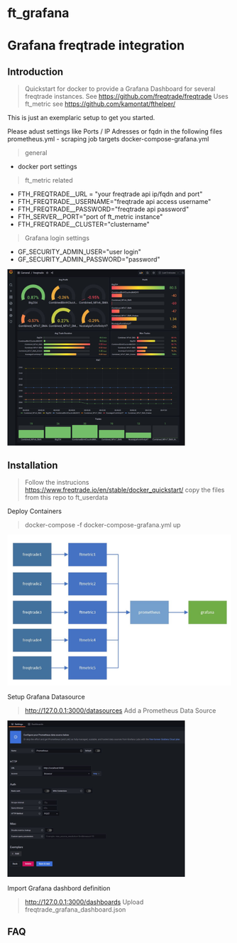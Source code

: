 # ft_grafana
# Grafana freqtrade integration

## Introduction

> Quickstart for docker to provide a Grafana Dashboard for several freqtrade instances.
> See https://github.com/freqtrade/freqtrade
> Uses ft_metric see https://github.com/kamontat/fthelper/  

This is just an exemplaric setup to get you started.

Please adust settings like Ports / IP Adresses or fqdn in the following files
prometheus.yml - scraping job targets
docker-compose-grafana.yml 
> general
* docker port settings
> ft_metric related
*  FTH_FREQTRADE__URL = "your freqtrade api ip/fqdn and port"
*  FTH_FREQTRADE__USERNAME="freqtrade api access username"
*  FTH_FREQTRADE__PASSWORD="freqtrade api password"
*  FTH_SERVER__PORT="port of ft_metric instance"
*  FTH_FREQTRADE__CLUSTER="clustername"
>  Grafana login settings
*  GF_SECURITY_ADMIN_USER="user login"
*  GF_SECURITY_ADMIN_PASSWORD="password"
      
<p align="left">
  <img src="doc/dashboard.JPG" width="400" title="Container Setup">
</p>

## Installation

> Follow the instrucions https://www.freqtrade.io/en/stable/docker_quickstart/ copy the files from this repo to ft_userdata

Deploy Containers
> docker-compose -f docker-compose-grafana.yml up
 
<p align="left">
  <img src="doc/containers.JPG" width="700" title="Container Setup">
</p>

Setup Grafana Datasource
> http://127.0.0.1:3000/datasources
> Add a Prometheus Data Source
<p align="left">
  <img src="doc/grafana_ds_create_2.JPG" width="400" title="Container Setup">
</p>

Import Grafana dashbord definition
> http://127.0.0.1:3000/dashboards
> Upload freqtrade_grafana_dashboard.json

## FAQ
> 
